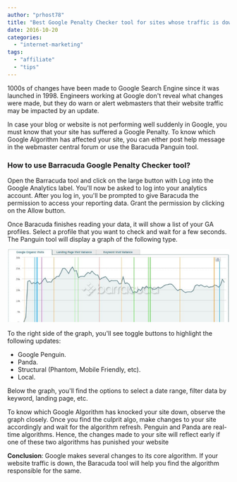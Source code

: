 ```yaml
---
author: "prhost78"
title: "Best Google Penalty Checker tool for sites whose traffic is down"
date: 2016-10-20
categories: 
  - "internet-marketing"
tags: 
  - "affiliate"
  - "tips"
---
```


1000s of changes have been made to Google Search Engine since it was launched in 1998. Engineers working at Google don't reveal what changes were made, but they do warn or alert webmasters that their website traffic may be impacted by an update.

In case your blog or website is not performing well suddenly in Google, you must know that your site has suffered a Google Penalty. To know which Google Algorithm has affected your site, you can either post help message in the webmaster central forum or use the Baracuda Panguin tool.

### How to use Barracuda Google Penalty Checker tool?

Open the Barracuda tool and click on the large button with Log into the Google Analytics label. You'll now be asked to log into your analytics account. After you log in, you'll be prompted to give Baracuda the permission to access your reporting data. Grant the permission by clicking on the Allow button.

Once Baracuda finishes reading your data, it will show a list of your GA profiles. Select a profile that you want to check and wait for a few seconds. The Panguin tool will display a graph of the following type.

![baracuda panguin Google Penalty checker Tool](images/Baracuda-Panguin-checker.jpg)

To the right side of the graph, you'll see toggle buttons to highlight the following updates:

- Google Penguin.
- Panda.
- Structural (Phantom, Mobile Friendly, etc).
- Local.

Below the graph, you'll find the options to select a date range, filter data by keyword, landing page, etc.

To know which Google Algorithm has knocked your site down, observe the graph closely. Once you find the culprit algo, make changes to your site accordingly and wait for the algorithm refresh. Penguin and Panda are real-time algorithms. Hence, the changes made to your site will reflect early if one of these two algorithms has punished your website

**Conclusion**: Google makes several changes to its core algorithm. If your website traffic is down, the Baracuda tool will help you find the algorithm responsible for the same.
